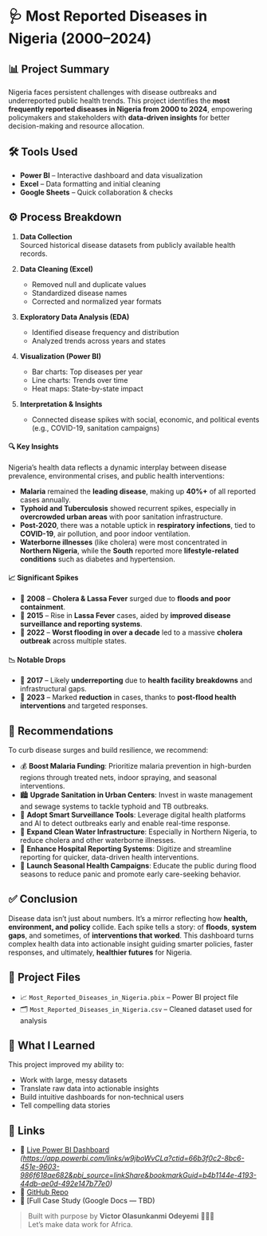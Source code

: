 # 🩺 Most Reported Diseases in Nigeria (2000–2024)

## 📊 Project Summary

Nigeria faces persistent challenges with disease outbreaks and underreported public health trends. This project identifies the **most frequently reported diseases in Nigeria from 2000 to 2024**, empowering policymakers and stakeholders with **data-driven insights** for better decision-making and resource allocation.

## 🛠️ Tools Used

- **Power BI** – Interactive dashboard and data visualization
- **Excel** – Data formatting and initial cleaning
- **Google Sheets** – Quick collaboration & checks

## ⚙️ Process Breakdown

1. **Data Collection**  
   Sourced historical disease datasets from publicly available health records.

2. **Data Cleaning (Excel)**  
   - Removed null and duplicate values  
   - Standardized disease names  
   - Corrected and normalized year formats

3. **Exploratory Data Analysis (EDA)**  
   - Identified disease frequency and distribution  
   - Analyzed trends across years and states

4. **Visualization (Power BI)**  
   - Bar charts: Top diseases per year  
   - Line charts: Trends over time  
   - Heat maps: State-by-state impact

5. **Interpretation & Insights**  
   - Connected disease spikes with social, economic, and political events (e.g., COVID-19, sanitation campaigns)

#### 🔍 **Key Insights**

Nigeria’s health data reflects a dynamic interplay between disease prevalence, environmental crises, and public health interventions:

* **Malaria** remained the **leading disease**, making up **40%+** of all reported cases annually.
* **Typhoid and Tuberculosis** showed recurrent spikes, especially in **overcrowded urban areas** with poor sanitation infrastructure.
* **Post-2020**, there was a notable uptick in **respiratory infections**, tied to **COVID-19**, air pollution, and poor indoor ventilation.
* **Waterborne illnesses** (like cholera) were most concentrated in **Northern Nigeria**, while the **South** reported more **lifestyle-related conditions** such as diabetes and hypertension.

#### 📈 **Significant Spikes**

* 🔺 **2008** – **Cholera & Lassa Fever** surged due to **floods and poor containment**.
* 🔺 **2015** – Rise in **Lassa Fever** cases, aided by **improved disease surveillance and reporting systems**.
* 🔺 **2022** – **Worst flooding in over a decade** led to a massive **cholera outbreak** across multiple states.

#### 📉 **Notable Drops**

* 🔻 **2017** – Likely **underreporting** due to **health facility breakdowns** and infrastructural gaps.
* 🔻 **2023** – Marked **reduction** in cases, thanks to **post-flood health interventions** and targeted responses.

## 🎯 **Recommendations**

To curb disease surges and build resilience, we recommend:

* 💰 **Boost Malaria Funding**: Prioritize malaria prevention in high-burden regions through treated nets, indoor spraying, and seasonal interventions.
* 🏙️ **Upgrade Sanitation in Urban Centers**: Invest in waste management and sewage systems to tackle typhoid and TB outbreaks.
* 📡 **Adopt Smart Surveillance Tools**: Leverage digital health platforms and AI to detect outbreaks early and enable real-time response.
* 🚰 **Expand Clean Water Infrastructure**: Especially in Northern Nigeria, to reduce cholera and other waterborne illnesses.
* 🏥 **Enhance Hospital Reporting Systems**: Digitize and streamline reporting for quicker, data-driven health interventions.
* 📢 **Launch Seasonal Health Campaigns**: Educate the public during flood seasons to reduce panic and promote early care-seeking behavior.

## ✅ **Conclusion**

Disease data isn’t just about numbers. It’s a mirror reflecting how **health, environment, and policy** collide.
Each spike tells a story: of **floods**, **system gaps**, and sometimes, of **interventions that worked**.
This dashboard turns complex health data into actionable insight guiding smarter policies, faster responses, and ultimately, **healthier futures** for Nigeria.

## 📂 Project Files

- 📈 `Most_Reported_Diseases_in_Nigeria.pbix` – Power BI project file
- 🗂️ `Most_Reported_Diseases_in_Nigeria.csv` – Cleaned dataset used for analysis

## 🧠 What I Learned

This project improved my ability to:
- Work with large, messy datasets
- Translate raw data into actionable insights
- Build intuitive dashboards for non-technical users
- Tell compelling data stories

## 🔗 Links

- 🚀 [Live Power BI Dashboard](#) *(https://app.powerbi.com/links/w9jboWvCLa?ctid=66b3f0c2-8bc6-451e-9603-986f618ae682&pbi_source=linkShare&bookmarkGuid=b4b1144e-4193-44db-ae0d-492e147b77e0)*
- 💾 [GitHub Repo](https://github.com/Champviktor/Data_Analysis_Projects)
- 📝 [Full Case Study (Google Docs — TBD)

> Built with purpose by **Victor Olasunkanmi Odeyemi** 🧠🇳🇬  
> Let’s make data work for Africa.
